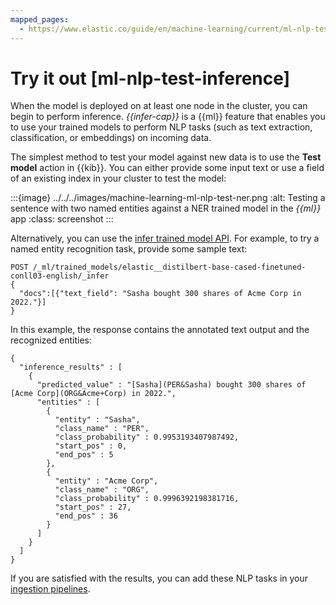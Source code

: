 ```yaml
---
mapped_pages:
  - https://www.elastic.co/guide/en/machine-learning/current/ml-nlp-test-inference.html
---
```


# Try it out [ml-nlp-test-inference]

When the model is deployed on at least one node in the cluster, you can begin to perform inference. *{{infer-cap}}* is a {{ml}} feature that enables you to use your trained models to perform NLP tasks (such as text extraction, classification, or embeddings) on incoming data.

The simplest method to test your model against new data is to use the **Test model** action in {{kib}}. You can either provide some input text or use a field of an existing index in your cluster to test the model:

:::{image} ../../../images/machine-learning-ml-nlp-test-ner.png
:alt: Testing a sentence with two named entities against a NER trained model in the *{{ml}}* app
:class: screenshot
:::

Alternatively, you can use the [infer trained model API](https://www.elastic.co/guide/en/elasticsearch/reference/current/infer-trained-model.html). For example, to try a named entity recognition task, provide some sample text:

```console
POST /_ml/trained_models/elastic__distilbert-base-cased-finetuned-conll03-english/_infer
{
  "docs":[{"text_field": "Sasha bought 300 shares of Acme Corp in 2022."}]
}
```

In this example, the response contains the annotated text output and the recognized entities:

```console-result
{
  "inference_results" : [
    {
      "predicted_value" : "[Sasha](PER&Sasha) bought 300 shares of [Acme Corp](ORG&Acme+Corp) in 2022.",
      "entities" : [
        {
          "entity" : "Sasha",
          "class_name" : "PER",
          "class_probability" : 0.9953193407987492,
          "start_pos" : 0,
          "end_pos" : 5
        },
        {
          "entity" : "Acme Corp",
          "class_name" : "ORG",
          "class_probability" : 0.9996392198381716,
          "start_pos" : 27,
          "end_pos" : 36
        }
      ]
    }
  ]
}
```

If you are satisfied with the results, you can add these NLP tasks in your [ingestion pipelines](ml-nlp-inference.md).

